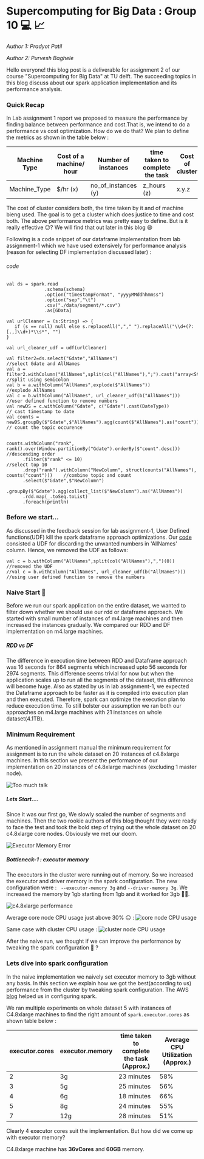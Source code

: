 # Supercomputing for Big Data : Group 10 :computer: :chart_with_upwards_trend:

*Author 1: Pradyot Patil*

*Author 2: Purvesh Baghele*

Hello everyone! this blog post is a deliverable for assignment 2 of our course "Supercomputing for Big Data" at TU delft. The succeeding topics in this blog discuss about our spark application implementation and its performance analysis.

### Quick Recap 

In Lab assignment 1 report we proposed to measure the performance by finding balance between performance and cost.That is, we intend to do a performance vs cost optimization. How do we do that? We plan to define the metrics as shown in the table below :

| Machine Type  | Cost of a machine/ hour | Number of instances  | time taken to complete the task | Cost of cluster|
| ------------- | ----------------------- | -------------------- | ------------------------------- | -------------- |
| Machine_Type  |         $/hr (x)        | no_of_instances (y)  |            z_hours (z)          |   x.y.z        |

The cost of cluster considers both, the time taken by it and of machine bieng used. The goal is to get a cluster which does justice to time and cost both. The above performance metrics was pretty easy to define. But is it really effective :confused:?  We will find that out later in this blog :smile:

Following is a code snippet of our dataframe implementation from lab assignment-1 which we have used extensively for performance analysis (reason for selecting DF implementation discussed later) :

###### code 
```
val ds = spark.read
              .schema(schema)
              .option("timestampFormat", "yyyyMMddhhmmss") 
              .option("sep","\t")
              .csv("./data/segment/*.csv")
              .as[GData]
               
val urlCleaner = (s:String) => {
   if (s == null) null else s.replaceAll(","," ").replaceAll("\\d+(?:[.,]\\d+)*\\s*", "")
}

val url_cleaner_udf = udf(urlCleaner)

val filter2=ds.select("Gdate","AllNames")                                                   //select Gdate and AllNames
val a = filter2.withColumn("AllNames",split(col("AllNames"),";").cast("array<String>"))     //split using semicolon
val b = a.withColumn("AllNames",explode($"AllNames"))                                       //explode AllNames
val c = b.withColumn("AllNames", url_cleaner_udf(b("AllNames")))                            //user defined function to remove numbers
val newDS = c.withColumn("Gdate", c("Gdate").cast(DateType))                                // cast timestamp to date
val counts = newDS.groupBy($"Gdate",$"AllNames").agg(count($"AllNames").as("count"))        // count the topic occurence


counts.withColumn("rank", rank().over(Window.partitionBy("Gdate").orderBy($"count".desc)))  //descending order
      .filter($"rank" <= 10)                                                                //select top 10
      .drop("rank").withColumn("NewColumn", struct(counts("AllNames"), counts("count")))    //combine topic and count
      .select($"Gdate",$"NewColumn")
      .groupBy($"Gdate").agg(collect_list($"NewColumn").as("AllNames"))
      .rdd.map(_.toSeq.toList)
      .foreach(println) 
```      
### Before we start...
As discussed in the feedback session for lab assignment-1, User Defined functions(UDF) kill the spark dataframe approach optimizations. Our [code](https://github.com/pradyot-09/ApacheSpark_intro/blob/master/lab2/GdeltAnalysis.md#code) consisted a UDF for discarding the unwanted numbers in 'AllNames' column. Hence, we removed the UDF as follows: 

```
val c = b.withColumn("AllNames",split(col("AllNames"),",")(0)) 
//removed the UDF
//val c = b.withColumn("AllNames", url_cleaner_udf(b("AllNames"))) //using user defined function to remove the numbers
```

### Naive Start :hatching_chick:

Before we run our spark application on the entire dataset, we wanted to filter down whether we should use our rdd or dataframe approach. We started with small number of instances of m4.large machines and then increased the instances gradually. We compared our RDD and DF implementation on m4.large machines.

##### RDD vs DF

The difference in execution time between RDD and Dataframe approach was 16 seconds for 864 segments which increased upto 56 seconds for 2974 segments. This difference seems trivial for now but when the application scales up to run all the segments of the dataset, this difference will become huge. Also as stated by us in lab assignment-1, we expected the Dataframe approach to be faster as it is compiled into execution plan and then executed. Therefore, spark can optimize the execution plan to reduce execution time.  To still bolster our assumption we ran both our approaches on m4.large machines with 21 instances on whole dataset(4.1TB).

### Minimum Requirement
As mentioned in assignment manual the minimum requirement for assignment is to run the whole dataset on 20 instances of c4.8xlarge machines.
In this section we present the performance of our implementation on 20 instances of c4.8xlarge machines (excluding 1 master node).

![Too much talk](https://github.com/pradyot-09/ApacheSpark_intro/blob/master/images/trump_meme.gif)

##### Lets Start....
Since it was our first go, We slowly scaled the number of segments and machines. Then the two rookie authors of this blog thought they were ready to face the test and took the bold step of trying out the whole dataset on 20 c4.8xlarge core nodes.  Obviously we met our doom.

![Executor Memory Error](https://github.com/pradyot-09/ApacheSpark_intro/blob/master/images/c4.8x%205%20errors/2019-10-12%20(1).png)

##### Bottleneck-1 : executor memory
The executors in the cluster were running out of memory. So we increased the executor and driver memory in the spark configuration. The new configuration were : ` --executor-memory 3g` and `--driver-memory 3g`. We increased the memory by 1gb starting from 1gb and it worked for 3gb :man_shrugging:.

![c4.8xlarge performance](https://github.com/pradyot-09/ApacheSpark_intro/blob/master/images/c4.8x%2020%20success/c4.8xlarge_naive.png) 

Average core node  CPU usage just above 30% :frowning_face: :
![core node CPU usage](https://github.com/pradyot-09/ApacheSpark_intro/blob/master/images/c4.8x%2020%20success/performance.png)

Same case with cluster CPU usage :
![cluster node CPU usage](https://github.com/pradyot-09/ApacheSpark_intro/blob/master/images/c4.8x%2020%20success/cluster_usage.png)

After the naive run, we thought if we can improve the performance by tweaking the spark configuration :thought_balloon: ? 

### Lets dive into spark configuration
In the naive implementation we naively set executor memory to 3gb without any basis. In this section we explain how we got the best(according to us) performance from the cluster by tweaking spark configuration. The AWS [blog](https://aws.amazon.com/blogs/big-data/best-practices-for-successfully-managing-memory-for-apache-spark-applications-on-amazon-emr/) helped us in configuring spark.

We ran multiple experiments on whole dataset 5 with instances of C4.8xlarge machines to find the right amount of `spark.executor.cores` as shown table below :

| executor.cores | executor.memory         | time taken to complete the task (Approx.) | Average CPU Utilization (Approx.)|
| -------------- | ----------------------- | ----------------------------------------- | -------------------------------- | 
| 2              |         3g              | 23 minutes                                | 58%                              |
| 3              |         5g              | 25 minutes                                | 56%                              |
| 4              |         6g              | 18 minutes                                | 66%                              |
| 5              |         8g              | 24 minutes                                | 55%                              |
| 7              |         12g             | 28 minutes                                | 51%                              |

Clearly 4 executor cores suit the implementation. But how did we come up with executor memory?

C4.8xlarge machine has **36vCores** and **60GB** memory. 
